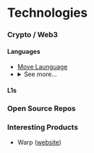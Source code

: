 # Technologies

### Crypto / Web3

#### Languages

- [Move Launguage](./crypto/language/move.md.md)
- <details>
    <summary>See more...</summary>
    - Another item
  </details>

#### L1s

### Open Source Repos

### Interesting Products

- Warp ([website](https://www.warp.dev/))
